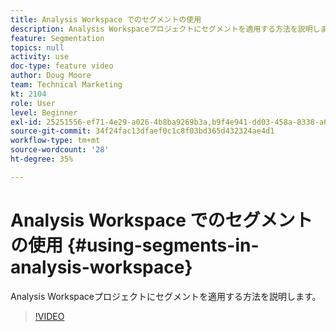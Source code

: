 ```yaml
---
title: Analysis Workspace でのセグメントの使用
description: Analysis Workspaceプロジェクトにセグメントを適用する方法を説明します。
feature: Segmentation
topics: null
activity: use
doc-type: feature video
author: Doug Moore
team: Technical Marketing
kt: 2104
role: User
level: Beginner
exl-id: 25251556-ef71-4e29-a026-4b8ba9269b3a,b9f4e941-dd03-458a-8338-a6a19244e588
source-git-commit: 34f24fac13dfaef0c1c8f03bd365d432324ae4d1
workflow-type: tm+mt
source-wordcount: '28'
ht-degree: 35%

---
```


# Analysis Workspace でのセグメントの使用 {#using-segments-in-analysis-workspace}

Analysis Workspaceプロジェクトにセグメントを適用する方法を説明します。

>[!VIDEO](https://video.tv.adobe.com/v/23977/?quality=12)
